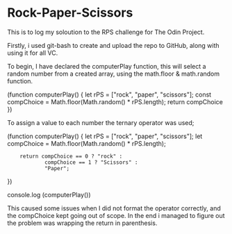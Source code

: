 # Rock-Paper-Scissors


This is to log my soloution to the RPS challenge for The Odin Project. 

Firstly, i used git-bash to create and upload the repo to GitHub, along with using it for all VC. 

To begin, I have declared the computerPlay function, this will select a random number from a created array, using the math.floor & math.random function. 

(function computerPlay() {
        let rPS = ["rock", "paper", "scissors"];
        const compChoice = Math.floor(Math.random() * rPS.length);
        return compChoice
})

To assign a value to each number the ternary operator was used; 

(function computerPlay() {
        let rPS = ["rock", "paper", "scissors"];
        let compChoice = Math.floor(Math.random() * rPS.length);
        
        return compChoice == 0 ? "rock" :
                compChoice == 1 ? "Scissors" :
                "Paper";   
})
 
console.log (computerPlay())

This caused some issues when I did not format the operator correctly, and the compChoice kept going out of scope. In the end i managed to figure out the problem was wrapping the return in parenthesis.


